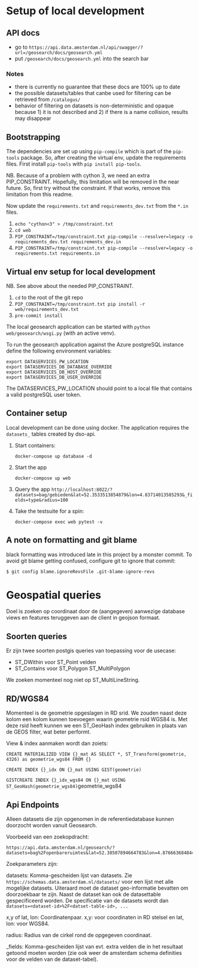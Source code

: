# Setup of local development

## API docs

- go to `https://api.data.amsterdam.nl/api/swagger/?url=/geosearch/docs/geosearch.yml`
- put `/geosearch/docs/geosearch.yml` into the search bar

### Notes

- there is currently no guarantee that these docs are 100% up to date
- the possible datasets/tables that canbe used for filtering can be retrieved from `/catalogus/`
- behavior of filtering on datasets is non-deterministic and opaque because 1) it is not described and 2) if there is a name collision, results may disappear

## Bootstrapping

The dependencies are set up using `pip-compile` which is part of the `pip-tools` package.
So, after creating the virtual env, update the requirements files.
First install `pip-tools` with `pip install pip-tools`.

NB. Because of a problem with cython 3, we need an extra PIP_CONSTRAINT. 
Hopefully, this limitation will be removed in the near future. 
So, first try without the constraint. 
If that works, remove this limitation from this readme.

Now update the `requirements.txt` and `requirements_dev.txt` from the `*.in` files.

1) `echo "cython<3" > /tmp/constraint.txt`
2) `cd web`
3) `PIP_CONSTRAINT=/tmp/constraint.txt pip-compile --resolver=legacy -o requirements_dev.txt requirements_dev.in`
4) `PIP_CONSTRAINT=/tmp/constraint.txt pip-compile --resolver=legacy -o requirements.txt requirements.in`

## Virtual env setup for local development

NB. See above about the needed PIP_CONSTRAINT.

1) `cd` to the root of the git repo
2) `PIP_CONSTRAINT=/tmp/constraint.txt pip install -r web/requirements_dev.txt`
3) `pre-commit install`

The local geosearch application can be started with `python web/geosearch/wsgi.py` 
(with an active venv).

To run the geosearch application against the Azure postgreSQL instance
define the following environment variables:

    export DATASERVICES_PW_LOCATION
    export DATASERVICES_DB_DATABASE_OVERRIDE
    export DATASERVICES_DB_HOST_OVERRIDE
    export DATASERVICES_DB_USER_OVERRIDE

The DATASERVICES_PW_LOCATION should point to a local file that contains
a valid postgreSQL user token.


## Container setup

Local development can be done using docker. 
The application requires the `datasets_` tables
created by dso-api. 

1) Start containers:

    `docker-compose up database -d`


2) Start the app

    `docker-compose up web`

3) Query the app
   `http://localhost:8022/?datasets=bag/gebieden&lat=52.3533513854879&lon=4.83714013585293&_fields=type&radius=100`

4) Take the testsuite for a spin:

    `docker-compose exec web pytest -v`


## A note on formatting and git blame

black formatting was introduced late in this project by a monster commit.
To avoid git blame getting confused, configure git to ignore that commit:

`$ git config blame.ignoreRevsFile .git-blame-ignore-revs`

# Geospatial queries

Doel is zoeken op coordinaat door de (aangegeven) aanwezige database
views en features teruggeven aan de client in geojson formaat.

## Soorten queries
Er zijn twee soorten postgis queries van toepassing voor de usecase:

* ST_DWithin voor ST_Point velden
* ST_Contains voor ST_Polygon ST_MultiPolygon

We zoeken momenteel nog niet op ST_MultiLineString.

## RD/WGS84
Momenteel is de geometrie opgeslagen in RD srid. We zouden naast deze
kolom een kolom kunnen toevoegen waarin geometrie rsid WGS84 is. Met
deze rsid heeft kunnen we een ST_GeoHash index gebruiken in plaats van
de GEOS filter, wat beter performt.

View & index aanmaken wordt dan zoiets:

`CREATE MATERIALIZED VIEW {}_mat AS SELECT *, ST_Transform(geometrie,
4326) as geometrie_wgs84 FROM {}`

`CREATE INDEX {}_idx ON {}_mat USING GIST(geometrie)`

`GISTCREATE INDEX {}_idx_wgs84 ON {}_mat USING
ST_GeoHash(geometrie_wgs84)`geometrie_wgs84


## Api Endpoints

Alleen datasets die zijn opgenomen in de referentiedatabase kunnen doorzocht worden vanuit Geosearch.

Voorbeeld van een zoekopdracht:

    https://api.data.amsterdam.nl/geosearch/?datasets=bag%2Fopenbareruimtes&lat=52.38507894664783&lon=4.876663684844972&radius=5&_fields=naam,typeOmschrijving

Zoekparameters zijn:

datasets:
    Komma-gescheiden lijst van datasets. Zie `https://schemas.data.amsterdam.nl/datasets/` voor een lijst met alle mogelijke datasets.
    Uiteraard moet de dataset geo-informatie bevatten om doorzoekbaar te zijn. Naast de dataset kan ook de datasettable gespecificeerd worden.
    De specificatie van de datasets wordt dan `datasets=<dataset-id>%2F<datset-table-id>, ...`

x,y of lat, lon:
    Coordinatenpaar. x,y: voor coordinaten in RD stelsel en lat, lon: voor WGS84.

radius:
    Radius van de cirkel rond de opgegeven coordinaat.

_fields:
    Komma-gescheiden lijst van evt. extra velden die in het resultaat getoond moeten worden (zie ook weer de amsterdam schema definities voor de velden van de dataset-tabel).
